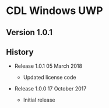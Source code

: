 # CDL Windows UWP

## Version 1.0.1

## History
* Release 1.0.1  05 March 2018
    * Updated license code
      
* Release 1.0.0  17 October 2017
    * Initial release
      
